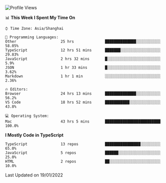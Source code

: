 <!--START_SECTION:waka-->
![Profile Views](http://img.shields.io/badge/Profile%20Views-14-blue)

📊 **This Week I Spent My Time On** 

```text
⌚︎ Time Zone: Asia/Shanghai

💬 Programming Languages: 
Other                    25 hrs              ██████████████░░░░░░░░░░░   58.05% 
TypeScript               12 hrs 51 mins      ███████░░░░░░░░░░░░░░░░░░   29.83% 
JavaScript               2 hrs 32 mins       █░░░░░░░░░░░░░░░░░░░░░░░░   5.9% 
JSON                     1 hr 33 mins        █░░░░░░░░░░░░░░░░░░░░░░░░   3.62% 
Markdown                 1 hr 1 min          ░░░░░░░░░░░░░░░░░░░░░░░░░   2.36%

🔥 Editors: 
Browser                  24 hrs 13 mins      ██████████████░░░░░░░░░░░   56.2% 
VS Code                  18 hrs 52 mins      ███████████░░░░░░░░░░░░░░   43.8%

💻 Operating System: 
Mac                      43 hrs 5 mins       █████████████████████████   100.0%

```

**I Mostly Code in TypeScript** 

```text
TypeScript               13 repos            ████████████████░░░░░░░░░   65.0% 
JavaScript               5 repos             ██████░░░░░░░░░░░░░░░░░░░   25.0% 
HTML                     2 repos             ██░░░░░░░░░░░░░░░░░░░░░░░   10.0%

```



 Last Updated on 19/01/2022
<!--END_SECTION:waka-->
